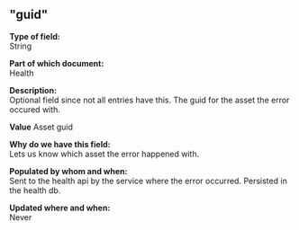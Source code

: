 ## "guid"

**Type of field:**  
String  

**Part of which document:**  
Health

**Description:**  
Optional field since not all entries have this. The guid for the asset the error occured with.   

**Value**
Asset guid

**Why do we have this field:**  
Lets us know which asset the error happened with.  

**Populated by whom and when:**  
Sent to the health api by the service where the error occurred. Persisted in the health db.  

**Updated where and when:**  
Never
